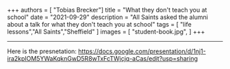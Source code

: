 +++
authors = [
    "Tobias Brecker"]
title = "What they don't teach you at school"
date = "2021-09-29"
description = "All Saints asked the alumni about a talk for what they don't teach you at school"
tags = [
    "life lessons","All Saints","Sheffield"
]
images = [
    "student-book.jpg",
]
+++

---
Here is the presnetation: https://docs.google.com/presentation/d/1nj1-ira2kpIOM5YWaKqknGwD5R8wTxFcTWjcjq-aCas/edit?usp=sharing
